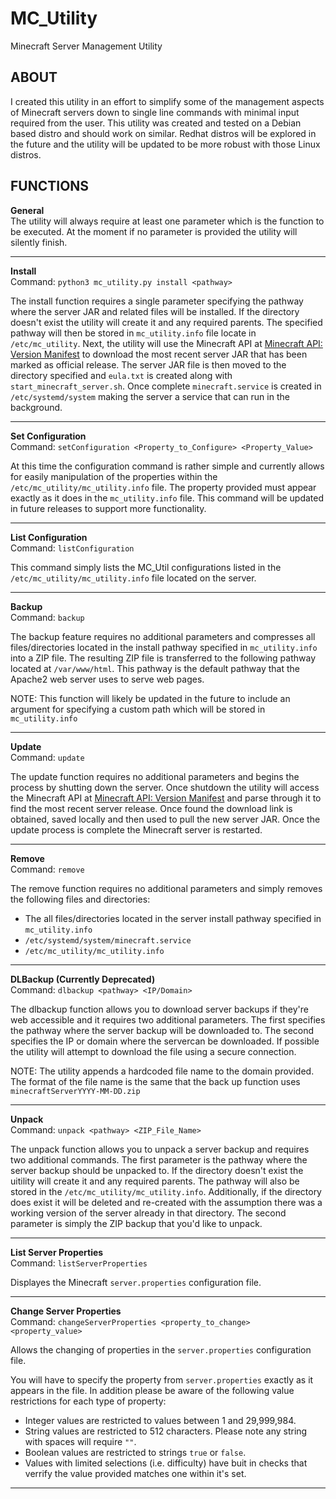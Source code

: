 # MC_Utility
Minecraft Server Management Utility

## ABOUT
   I created this utility in an effort to simplify some of the management aspects of Minecraft servers down to single line commands with minimal input required from the user. This utility was created and tested on a Debian based distro and should work on similar. Redhat distros will be explored in the future and the utility will be updated to be more robust with those Linux distros.
  

## FUNCTIONS
**General**\
The utility will always require at least one parameter which is the function to be executed. At the moment if no parameter is provided the utility will silently finish.

---

**Install**\
Command: `python3 mc_utility.py install <pathway>` 

The install function requires a single parameter specifying the pathway where the server JAR and related files will be installed. If the directory doesn't exist the utility will create it and any required parents. The specified pathway will then be stored in `mc_utility.info` file locate in `/etc/mc_utility`. Next, the utility will use the Minecraft API at [Minecraft API: Version Manifest](https://launchermeta.mojang.com/mc/game/version_manifest.json) to download the most recent server JAR that has been marked as official release. The server JAR file is then moved to the directory specified and `eula.txt` is created along with `start_minecraft_server.sh`. Once complete `minecraft.service` is created in `/etc/systemd/system` making the server a service that can run in the background.

---

**Set Configuration**\
Command: `setConfiguration <Property_to_Configure> <Property_Value>`

At this time the configuration command is rather simple and currently allows for easily manipulation of the properties within the `/etc/mc_utility/mc_utility.info` file. The property provided must appear exactly as it does in the `mc_utility.info` file. This command will be updated in future releases to support more functionality.

---

**List Configuration**\
Command: `listConfiguration`

This command simply lists the MC_Util configurations listed in the `/etc/mc_utility/mc_utility.info` file located on the server.

---

**Backup**\
Command: `backup` 

The backup feature requires no additional parameters and compresses all files/directories located in the install pathway specified in `mc_utility.info` into a ZIP file. The resulting ZIP file is transferred to the following pathway located at `/var/www/html`. This pathway is the default pathway that the Apache2 web server uses to serve web pages. 

NOTE: This function will likely be updated in the future to include an argument for specifying a custom path which will be stored in `mc_utility.info`

---

**Update**\
Command: `update` 

The update function requires no additional parameters and begins the process by shutting down the server. Once shutdown the utility will access the Minecraft API at [Minecraft API: Version Manifest](https://launchermeta.mojang.com/mc/game/version_manifest.json) and parse through it to find the most recent server release. Once found the download link is obtained, saved locally and then used to pull the new server JAR. Once the update process is complete the Minecraft server is restarted.

---

**Remove**\
Command: `remove` 

The remove function requires no additional parameters and simply removes the following files and directories:
* The all files/directories located in the server install pathway specified in `mc_utility.info`
* `/etc/systemd/system/minecraft.service`
* `/etc/mc_utility/mc_utility.info`

---

**DLBackup (Currently Deprecated)**\
Command: `dlbackup <pathway> <IP/Domain>` 

The dlbackup function allows you to download server backups if they're web accessible and it requires two additional parameters. The first specifies the pathway where the server backup will be downloaded to. The second specifies the IP or domain where the servercan be downloaded. If possible the utility will attempt to download the file using a secure connection. 

NOTE: The utility appends a hardcoded file name to the domain provided. The format of the file name is the same that the back up function uses `minecraftServerYYYY-MM-DD.zip`

---

**Unpack**\
Command: `unpack <pathway> <ZIP_File_Name>` 

The unpack function allows you to unpack a server backup and requires two additional commands. The first parameter is the pathway where the server backup should be unpacked to. If the directory doesn't exist the uitility will create it and any required parents. The pathway will also be stored in the `/etc/mc_utility/mc_utility.info`. Additionally, if the directory does exist it will be deleted and re-created with the assumption there was a working version of the server already in that directory. The second parameter is simply the ZIP backup that you'd like to unpack.

---

**List Server Properties**\
Command: `listServerProperties`

Displayes the Minecraft `server.properties` configuration file.

---

**Change Server Properties**\
Command: `changeServerProperties <property_to_change> <property_value>`

Allows the changing of properties in the `server.properties` configuration file.

You will have to specify the property from `server.properties` exactly as it appears in the file. In addition please be aware of the following value restrictions for each type of property:
* Integer values are restricted to values between 1 and 29,999,984.
* String values are restricted to 512 characters. Please note any string with spaces will require `""`.
* Boolean values are restricted to strings `true` or `false`.
* Values with limited selections (i.e. difficulty) have buit in checks that verrify the value provided matches one within it's set.

---

